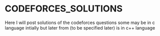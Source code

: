 # CODEFORCES_SOLUTIONS
 Here I will post solutions of the codeforces questions some may be in c language intially but later from     (to be specified later) is in c++ language
